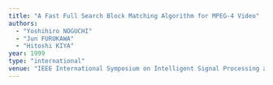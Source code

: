 ```yaml
---
title: "A Fast Full Search Block Matching Algorithm for MPEG-4 Video"
authors:
  - "Yoshihiro NOGUCHI"
  - "Jun FURUKAWA"
  - "Hitoshi KIYA"
year: 1999
type: "international"
venue: "IEEE International Symposium on Intelligent Signal Processing and Communication Systems, Phuket, Thailand, 1999-12-01."
---
```

